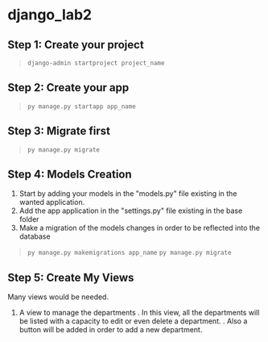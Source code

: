 # django_lab2

## Step 1: Create your project

> `django-admin startproject project_name`

## Step 2: Create your app
> `py manage.py startapp app_name`

## Step 3: Migrate first
> `py manage.py migrate`

## Step 4: Models Creation
1. Start by adding your models in the "models.py" file existing in the wanted application.
2. Add the app application in the "settings.py" file existing in the base folder
3. Make a migration of the models changes in order to be reflected into the database
> `py manage.py makemigrations app_name`
> `py manage.py migrate`

## Step 5: Create My Views
Many views would be needed.
1. A view to manage the departments
 . In this view, all the departments will be listed with a capacity to edit or even delete a department.
 . Also a button will be added in order to add a new department.
